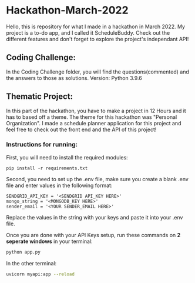 # Hackathon-March-2022

Hello, this is repository for what I made in a hackathon in March 2022. My project is a to-do app, and I called it ScheduleBuddy. Check out the different features and don't forget to explore the project's independant API!
## Coding Challenge:
In the Coding Challenge folder, you will find the questions(commented) and the answers to those as solutions.
Version: Python 3.9.6

## Thematic Project:
In this part of the hackathon, you have to make a project in 12 Hours and it has to based off a theme. The theme for this hackathon was "Personal Organization". I made a schedule planner application for this project and feel free to check out the front end and the API of this project!

### Instructions for running:
First, you will need to install the required modules:
```shell
pip install -r requirements.txt
```
Second, you need to set up the .env file, make sure you create a blank .env file and enter values in the following format:
```make
SENDGRID_API_KEY = '<SENDGRID API_KEY HERE>'
mongo_string = '<MONGODB_KEY HERE>'
sender_email = '<YOUR SENDER_EMAIL HERE>'
```
Replace the values in the string with your keys and paste it into your .env file.

Once you are done with your API Keys setup, run these commands on **2 seperate windows** in your terminal:
```python
python app.py
```
In the other terminal:
```bash
uvicorn myapi:app --reload
```
